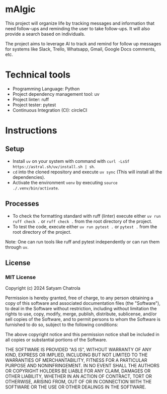 # mAIgic
This project will organize life by tracking messages and information that need follow-ups and reminding the user to take follow-ups. It will also provide a search based on individuals.

The project aims to leverage AI to track and remind for follow up messages for systems like Slack, Trello, Whatsapp, Gmail, Google Docs comments, etc.

# Technical tools
- Programming Language: Python
- Project dependency management tool: uv
- Project linter: ruff
- Project tester: pytest
- Continuous Integration (CI): circleCI

# Instructions
## Setup
- Install `uv` on your system with command with `curl -LsSf https://astral.sh/uv/install.sh | sh`.
- `cd` into the cloned repository and execute `uv sync` (This will install all the dependencies).
- Activate the environment `venv` by executing `source ./.venv/bin/activate`.

## Processes
- To check the formatting standard with ruff (linter) execute either `uv run ruff check .` or `ruff check .` from the root directory of the project.
- To test the code, execute either `uv run pytest .` or `pytest .` from the root directory of the project.

Note: One can run tools like ruff and pytest independently or can run them through `uv`.

## License
### MIT License

Copyright (c) 2024 Satyam Chatrola

Permission is hereby granted, free of charge, to any person obtaining a copy
of this software and associated documentation files (the "Software"), to deal
in the Software without restriction, including without limitation the rights
to use, copy, modify, merge, publish, distribute, sublicense, and/or sell
copies of the Software, and to permit persons to whom the Software is
furnished to do so, subject to the following conditions:

The above copyright notice and this permission notice shall be included in all
copies or substantial portions of the Software.

THE SOFTWARE IS PROVIDED "AS IS", WITHOUT WARRANTY OF ANY KIND, EXPRESS OR
IMPLIED, INCLUDING BUT NOT LIMITED TO THE WARRANTIES OF MERCHANTABILITY,
FITNESS FOR A PARTICULAR PURPOSE AND NONINFRINGEMENT. IN NO EVENT SHALL THE
AUTHORS OR COPYRIGHT HOLDERS BE LIABLE FOR ANY CLAIM, DAMAGES OR OTHER
LIABILITY, WHETHER IN AN ACTION OF CONTRACT, TORT OR OTHERWISE, ARISING FROM,
OUT OF OR IN CONNECTION WITH THE SOFTWARE OR THE USE OR OTHER DEALINGS IN THE
SOFTWARE.
